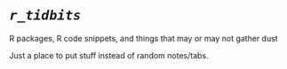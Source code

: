 # *`r_tidbits`*

R packages, R code snippets, and things that may or may not gather dust

Just a place to put stuff instead of random notes/tabs.
